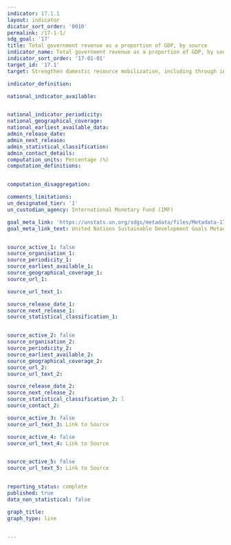 ```yaml
---
indicator: 17.1.1
layout: indicator
dicator_sort_order: '0010'
permalink: /17-1-1/
sdg_goal: '17'
title: Total government revenue as a proportion of GDP, by source
indicator_name: Total government revenue as a proportion of GDP, by source
indicator_sort_order: '17-01-01'
target_id: '17.1'
target: Strengthen domestic resource mobilization, including through international support to developing countries, to improve domestic capacity for tax and other revenue collection

indicator_definition:

national_indicator_available:


national_indicator_periodicity:
national_geographical_coverage:
national_earliest_available_data:
admin_release_date:
admin_next_release:
admin_statistical_classification:
admin_contact_details:
computation_units: Percentage (%)
computation_definitions:


computation_disaggregation:

comments_limitations:
un_designated_tier: '1'
un_custodian_agency: International Monetary Fund (IMF)

goal_meta_link: 'https://unstats.un.org/sdgs/metadata/files/Metadata-17-01-01.pdf'
goal_meta_link_text: United Nations Sustainable Development Goals Metadata


source_active_1: false
source_organisation_1:
source_periodicity_1:
source_earliest_available_1:
source_geographical_coverage_1:
source_url_1:

source_url_text_1:

source_release_date_1:
source_next_release_1:
source_statistical_classification_1:


source_active_2: false
source_organisation_2:
source_periodicity_2:
source_earliest_available_2:
source_geographical_coverage_2:
source_url_2:
source_url_text_2:

source_release_date_2:
source_next_release_2:
source_statistical_classification_2: l
source_contact_2:

source_active_3: false
source_url_text_3: Link to Source

source_active_4: false
source_url_text_4: Link to Source


source_active_5: false
source_url_text_5: Link to Source


reporting_status: complete
published: true
data_non_statistical: false

graph_title:
graph_type: line


---
```

